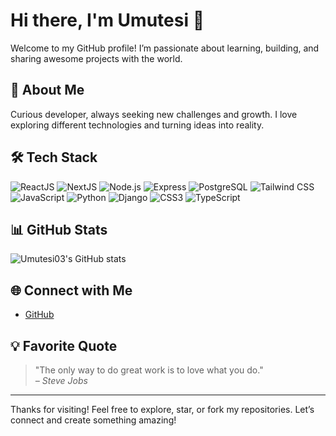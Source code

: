 # Hi there, I'm Umutesi 👋

Welcome to my GitHub profile! I’m passionate about learning, building, and sharing awesome projects with the world.

## 🚀 About Me
Curious developer, always seeking new challenges and growth. I love exploring different technologies and turning ideas into reality.

## 🛠️ Tech Stack

![ReactJS](https://img.shields.io/badge/ReactJS-20232A?style=for-the-badge&logo=react&logoColor=61DAFB)
![NextJS](https://img.shields.io/badge/Next.js-000000?style=for-the-badge&logo=nextdotjs&logoColor=white)
![Node.js](https://img.shields.io/badge/Node.js-339933?style=for-the-badge&logo=nodedotjs&logoColor=white)
![Express](https://img.shields.io/badge/Express-000000?style=for-the-badge&logo=express&logoColor=white)
![PostgreSQL](https://img.shields.io/badge/PostgreSQL-336791?style=for-the-badge&logo=postgresql&logoColor=white)
![Tailwind CSS](https://img.shields.io/badge/TailwindCSS-06B6D4?style=for-the-badge&logo=tailwindcss&logoColor=white)
![JavaScript](https://img.shields.io/badge/JavaScript-F7DF1E?style=for-the-badge&logo=javascript&logoColor=black)
![Python](https://img.shields.io/badge/Python-3776AB?style=for-the-badge&logo=python&logoColor=white)
![Django](https://img.shields.io/badge/Django-092E20?style=for-the-badge&logo=django&logoColor=white)
![CSS3](https://img.shields.io/badge/CSS3-1572B6?style=for-the-badge&logo=css3&logoColor=white)
![TypeScript](https://img.shields.io/badge/TypeScript-3178C6?style=for-the-badge&logo=typescript&logoColor=white)


## 📊 GitHub Stats
![Umutesi03's GitHub stats](https://github-readme-stats.vercel.app/api?username=Umutesi03&show_icons=true&theme=radical)

## 🌐 Connect with Me
- [GitHub](https://github.com/Umutesi03)

## 💡 Favorite Quote
> "The only way to do great work is to love what you do."  
> *– Steve Jobs*

---

Thanks for visiting! Feel free to explore, star, or fork my repositories. Let’s connect and create something amazing!
